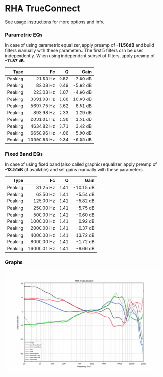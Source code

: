 # RHA TrueConnect
See [usage instructions](https://github.com/jaakkopasanen/AutoEq#usage) for more options and info.

### Parametric EQs
In case of using parametric equalizer, apply preamp of **-11.56dB** and build filters manually
with these parameters. The first 5 filters can be used independently.
When using independent subset of filters, apply preamp of **-11.87 dB**.

| Type    | Fc          |    Q | Gain     |
|--------:|------------:|-----:|---------:|
| Peaking | 21.53 Hz    | 0.52 | -7.80 dB |
| Peaking | 82.08 Hz    | 0.49 | -5.62 dB |
| Peaking | 223.03 Hz   | 1.07 | -4.66 dB |
| Peaking | 3691.98 Hz  | 1.68 | 10.63 dB |
| Peaking | 5697.75 Hz  | 3.62 | 8.51 dB  |
| Peaking | 893.98 Hz   | 2.33 | 1.29 dB  |
| Peaking | 2031.81 Hz  | 1.98 | 1.51 dB  |
| Peaking | 4634.82 Hz  | 3.71 | 3.42 dB  |
| Peaking | 6658.96 Hz  | 4.06 | 5.90 dB  |
| Peaking | 13590.83 Hz | 0.34 | -6.55 dB |

### Fixed Band EQs
In case of using fixed band (also called graphic) equalizer, apply preamp of **-13.51dB**
(if available) and set gains manually with these parameters.

| Type    | Fc          |    Q | Gain      |
|--------:|------------:|-----:|----------:|
| Peaking | 31.25 Hz    | 1.41 | -10.15 dB |
| Peaking | 62.50 Hz    | 1.41 | -5.54 dB  |
| Peaking | 125.00 Hz   | 1.41 | -5.82 dB  |
| Peaking | 250.00 Hz   | 1.41 | -5.75 dB  |
| Peaking | 500.00 Hz   | 1.41 | -0.60 dB  |
| Peaking | 1000.00 Hz  | 1.41 | 0.92 dB   |
| Peaking | 2000.00 Hz  | 1.41 | -0.37 dB  |
| Peaking | 4000.00 Hz  | 1.41 | 13.72 dB  |
| Peaking | 8000.00 Hz  | 1.41 | -1.72 dB  |
| Peaking | 16000.01 Hz | 1.41 | -9.66 dB  |

### Graphs
![](./RHA%20TrueConnect.png)